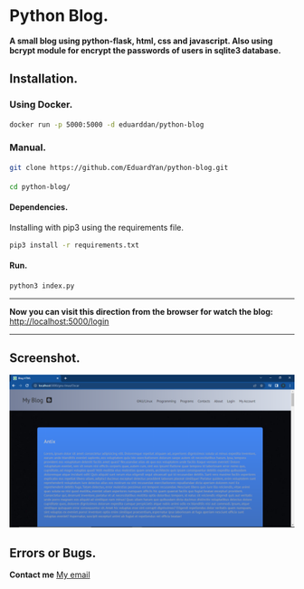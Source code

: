 # Python Blog.

__A small blog using python-flask, html, css and javascript. Also using bcrypt module for encrypt the passwords of users in sqlite3 database.__

## Installation.

### Using Docker.

```bash
docker run -p 5000:5000 -d eduarddan/python-blog
```

### Manual.

```bash
git clone https://github.com/EduardYan/python-blog.git

cd python-blog/

```

#### Dependencies.
Installing with pip3 using the requirements file.

```bash
pip3 install -r requirements.txt
```

#### Run.

```bash
python3 index.py
```

----------------------------------

__Now you can visit this direction from the browser for watch the blog:__ <a href="http://localhost:5000/login" target="_blank" rel="noreferrer">http://localhost:5000/login</a>

----------------------------------

## Screenshot.
![screenshot](./doc/screenshot.png)


## Errors or Bugs.
__Contact me__
<a href="mailto:eduarygp@gmail.com">My email</a>
